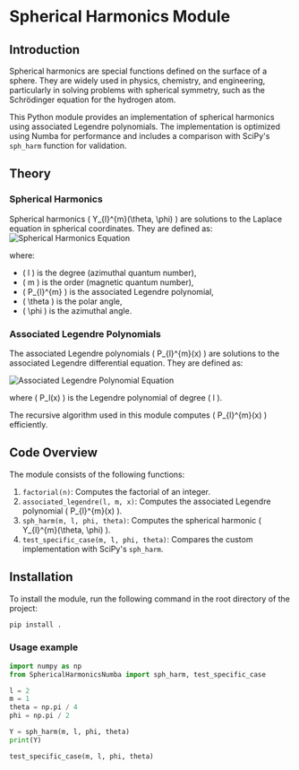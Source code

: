 # Spherical Harmonics Module

## Introduction

Spherical harmonics are special functions defined on the surface of a sphere. They are widely used in physics, chemistry, and engineering, particularly in solving problems with spherical symmetry, such as the Schrödinger equation for the hydrogen atom.

This Python module provides an implementation of spherical harmonics using associated Legendre polynomials. The implementation is optimized using Numba for performance and includes a comparison with SciPy's `sph_harm` function for validation.

## Theory

### Spherical Harmonics

Spherical harmonics \( Y_{l}^{m}(\theta, \phi) \) are solutions to the Laplace equation in spherical coordinates. They are defined as:
![Spherical Harmonics Equation](https://latex.codecogs.com/svg.image?Y_{l}^{m}(\theta,\phi)=\sqrt{\frac{2l+1}{4\pi}\frac{(l-m)!}{(l+m)!}}P_{l}^{m}(\cos\theta)e^{im\phi})

where:
- \( l \) is the degree (azimuthal quantum number),
- \( m \) is the order (magnetic quantum number),
- \( P_{l}^{m} \) is the associated Legendre polynomial,
- \( \theta \) is the polar angle,
- \( \phi \) is the azimuthal angle.

### Associated Legendre Polynomials

The associated Legendre polynomials \( P_{l}^{m}(x) \) are solutions to the associated Legendre differential equation. They are defined as:

![Associated Legendre Polynomial Equation](https://latex.codecogs.com/svg.image?P_{l}^{m}(x)=(-1)^m(1-x^2)^{m/2}\frac{d^m}{dx^m}P_l(x))

where \( P_l(x) \) is the Legendre polynomial of degree \( l \).

The recursive algorithm used in this module computes \( P_{l}^{m}(x) \) efficiently.

## Code Overview

The module consists of the following functions:
1. `factorial(n)`: Computes the factorial of an integer.
2. `associated_legendre(l, m, x)`: Computes the associated Legendre polynomial \( P_{l}^{m}(x) \).
3. `sph_harm(m, l, phi, theta)`: Computes the spherical harmonic \( Y_{l}^{m}(\theta, \phi) \).
4. `test_specific_case(m, l, phi, theta)`: Compares the custom implementation with SciPy's `sph_harm`.

## Installation

To install the module, run the following command in the root directory of the project:

```bash
pip install .
```


### Usage example

```python
import numpy as np
from SphericalHarmonicsNumba import sph_harm, test_specific_case

l = 2
m = 1
theta = np.pi / 4
phi = np.pi / 2

Y = sph_harm(m, l, phi, theta)
print(Y)

test_specific_case(m, l, phi, theta)
```
